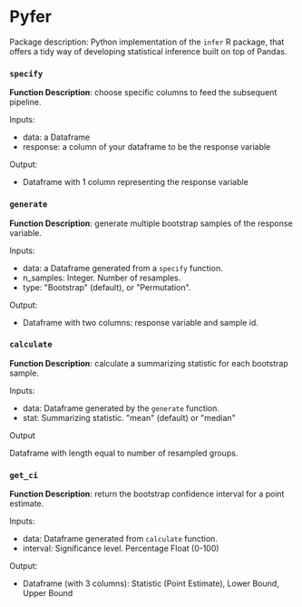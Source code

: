 # Pyfer

Package description: Python implementation of the `infer` R package, that offers a tidy way of developing statistical inference built on top of Pandas.

### `specify`

**Function Description**: choose specific columns to feed the subsequent pipeline.

Inputs:  

- data: a Dataframe
- response: a column of your dataframe to be the response variable

Output:  

- Dataframe with 1 column representing the response variable

### `generate`

**Function Description**: generate multiple bootstrap samples of the response variable.

Inputs:  

- data: a Dataframe generated from a `specify` function.
- n_samples: Integer. Number of resamples.
- type: "Bootstrap" (default), or "Permutation".

Output:  

- Dataframe with two columns: response variable and sample id.

### `calculate`

**Function Description**: calculate a summarizing statistic for each bootstrap sample.

Inputs:  

- data: Dataframe generated by the `generate` function.
- stat: Summarizing statistic. "mean" (default) or "median"

Output

Dataframe with length equal to number of resampled groups.

### `get_ci`
**Function Description**: return the bootstrap confidence interval for a point estimate.


Inputs:

- data: Dataframe generated from `calculate` function.
- interval: Significance level. Percentage Float (0-100)

Output:

- Dataframe (with 3 columns): Statistic (Point Estimate), Lower Bound, Upper Bound
